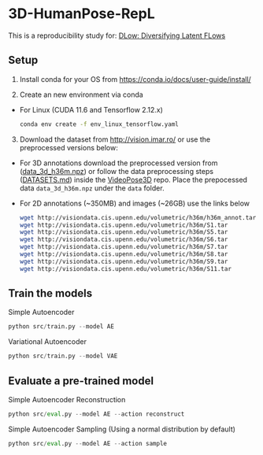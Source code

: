 # 3D-HumanPose-RepL

This is a reproducibility study for: [DLow: Diversifying Latent FLows](https://arxiv.org/pdf/2003.08386.pdf)

## Setup

1. Install conda for your OS from https://conda.io/docs/user-guide/install/

2. Create an new environment via conda

- For Linux (CUDA 11.6 and Tensorflow 2.12.x)
    ```bash
    conda env create -f env_linux_tensorflow.yaml
    ```

3. Download the dataset from http://vision.imar.ro/ or use the preprocessed versions below:

- For 3D annotations download the preprocessed version from ([data_3d_h36m.npz](https://drive.google.com/file/d/1VrPFnUWxb56SXrkucy-HIxjcc6t80uxi/view?usp=share_link)) or follow the data preprocessing steps ([DATASETS.md](https://github.com/facebookresearch/VideoPose3D/blob/master/DATASETS.md)) inside the [VideoPose3D](https://github.com/facebookresearch/VideoPose3D) repo. Place the prepocessed data ``data_3d_h36m.npz`` under the ``data`` folder.

- For 2D annotations (~350MB) and images (~26GB) use the links below

    ```bash
    wget http://visiondata.cis.upenn.edu/volumetric/h36m/h36m_annot.tar
    wget http://visiondata.cis.upenn.edu/volumetric/h36m/S1.tar
    wget http://visiondata.cis.upenn.edu/volumetric/h36m/S5.tar
    wget http://visiondata.cis.upenn.edu/volumetric/h36m/S6.tar
    wget http://visiondata.cis.upenn.edu/volumetric/h36m/S7.tar
    wget http://visiondata.cis.upenn.edu/volumetric/h36m/S8.tar
    wget http://visiondata.cis.upenn.edu/volumetric/h36m/S9.tar
    wget http://visiondata.cis.upenn.edu/volumetric/h36m/S11.tar
    ```

## Train the models

Simple Autoencoder

```python
python src/train.py --model AE
```

Variational Autoencoder
```python
python src/train.py --model VAE
```

## Evaluate a pre-trained model

Simple Autoencoder Reconstruction

```python
python src/eval.py --model AE --action reconstruct
```

Simple Autoencoder Sampling (Using a normal distribution by default)
```python
python src/eval.py --model AE --action sample
```

